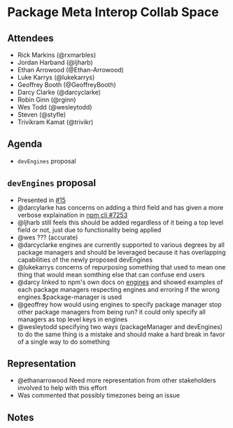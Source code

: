 # Package Meta Interop Collab Space

## Attendees

* Rick Markins (@rxmarbles)
* Jordan Harband (@ljharb)
* Ethan Arrowood (@Ethan-Arrowood)
* Luke Karrys (@lukekarrys)
* Geoffrey Booth (@GeoffreyBooth)
* Darcy Clarke (@darcyclarke)
* Robin Ginn (@rginn)
* Wes Todd (@wesleytodd)
* Steven (@styfle)
* Trivikram Kamat (@trivikr)

## Agenda

* `devEngines` proposal

## `devEngines` proposal

* Presented in [#15](https://github.com/openjs-foundation/package-metadata-interoperability-collab-space/issues/15)
* @darcylarke has concerns on adding a third field and has given a more verbose explaination in [npm cli #7253](https://github.com/npm/cli/pull/7253#issuecomment-1965846137)
* @ljharb still feels this should be added regardless of it being a top level field or not, just due to functionality being applied
* @wes ??? (accurate)
* @darcyclarke engines are currently supported to various degrees by all package managers and should be leveraged because it has overlapping capabilities of the newly proposed devEngines
* @lukekarrys concerns of repurposing something that used to mean one thing that would mean somthing else that can confuse end users
* @darcy linked to npm's own docs on [engines](https://docs.npmjs.com/cli/v10/configuring-npm/package-json#engines) and showed examples of each package managers respecting engines and erroring if the wrong engines.$package-manager is used
* @geoffrey how would using engines to specify package manager stop other package managers from being run? it could only specify all managers as top level keys in engines
* @wesleytodd specifying two ways (packageManager and devEngines) to do the same thing is a mistake and should make a hard break in favor of a single way to do something

## Representation

* @ethanarrowood Need more representation from other stakeholders involved to help with this effort
* Was commented that possibly timezones being an issue 

## Notes

